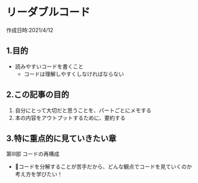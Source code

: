 # リーダブルコード
作成日時:2021/4/12

## 1.目的
* 読みやすいコードを書くこと
  * コードは理解しやすくしなければならない

## 2.この記事の目的
1. 自分にとって大切だと思うことを、パートごとにメモする
2. 本の内容をアウトプットするために、要約する

## 3.特に重点的に見ていきたい章
第Ⅲ部 コードの再構成
* 👀コードを分解することが苦手だから、どんな観点でコードを見ていくのか考え方を学びたい！
